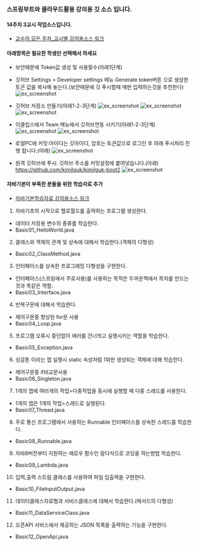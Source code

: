 ### 스프링부트와 클라우드활용 강의용 깃 소스 입니다.
#### 14주차 3교시 작업소스입니다.
- [교수의 모든 주차_교시별 강의용소스 링크](https://github.com/kimilguk/kimilguk-boot2/branches/all)

#### 아래항목은 필요한 학생만 선택해서 하세요
- 보안때문에 Token값 생성 및 사용필수(아래1단계)
- 깃허브 Settings > Developer settings 메뉴 Generate token버튼 으로 생성한 토큰 값을 복사해 놓는다.(보안때문에 깃 푸시할때 매번 입력하는것을 추천한다)
![ex_screenshot](./README/git07.jpg)

- 깃허브 저장소 만들기(아래1-2-3단계)
![ex_screenshot](./README/git00.jpg)
![ex_screenshot](./README/git01.jpg)
![ex_screenshot](./README/git02.jpg)
- 이클립스에서 Team 메뉴에서 깃허브연동 시키기(아래1-2-3단계)
![ex_screenshot](./README/git03.jpg)
![ex_screenshot](./README/git04.jpg)
- 로컬PC에 커밋:아이디는 깃아이디, 암호는 토큰값으로 로그인 후 아래 푸시처리 진행 됩니다.(아래)
![ex_screenshot](./README/git05.jpg)
- 원격 깃허브에 푸시: 깃허브 주소를 커밋설정에 붙여넣습니다.(아래)
 https://github.com/kimilguk/kimilguk-boot2
![ex_screenshot](./README/git06.jpg)

#### 자바기본이 부족한 분들을 위한 학습자료 추가
- [자바기본학습자료 강의용소스 링크](https://github.com/kimilguk/kimilguk-boot2/tree/boot14_03/src/test/java/basic)
01) 자바기초의 시작으로 헬로월드를 출력하는 프로그램 생성한다.
 * 데이터 저장용 변수의 종류를 학습한다. 
 * Basic01_HelloWorld.java
02) 클래스와 객체의 관계 및 상속에 대해서 학습한다.(객체의 다형성)
 * Basic02_ClassMethod.java
03) 인터페이스를 상속한 프로그래밍 다형성을 구현한다.
 * 인터페이스(스프링에서 주로사용)를 사용하는 목적은 두꺼운책에서 목차를 만드는 것과 똑같은 역할.
 * Basic03_Interface.java
04) 반복구문에 대해서 학습한다.
 * 제어구문중 향상된 for문 사용
 * Basic04_Loop.java
05) 프로그램 오류시 중단없이 에러를 건너띄고 실행시키는 역할을 학습한다.
 * Basic05_Exception.java
06) 싱글톤 이라는 앱 실행시 static 속성처럼 1회만 생성되는 객체에 대해 학습한다.
 * 제어구문중 if비교문사용
 * Basic06_Singleton.java
07) 1개의 앱에 여러개의 작업=다중작업을 동시에 실행할 때 다중 스레드를 사용한다.
 * 1개의 앱은 1개의 작업=스레드로 실행된다.
 * Basic07_Thread.java
08) 주로 통신 프로그램에서 사용하는 Runnable 인터페이스를 상속한 스레드를 학습한다.
 * Basic08_Runnable.java
09) 자바8버전부터 지원하는 애로우 함수인 람다식으로 코딩을 하는방법 학습한다.
 * Basic09_Lambda.java
10) 입력,출력 스트림 클래스를 사용하여 파일 입출력을 구현한다.
 * Basic10_FileInputOutput.java
11) 데이터클래스자료형과 서비스클래스에 대해서 학습한다.(메서드의 다형성)
 * Basic11_DataServiceClass.java
12) 오픈API 서비스에서 제공하는 JSON 목록을 출력하는 기능을 구현한다.
 * Basic12_OpenApi.java